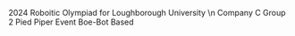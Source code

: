 2024 Roboitic Olympiad for Loughborough University \n
Company C Group 2
Pied Piper Event
Boe-Bot Based
